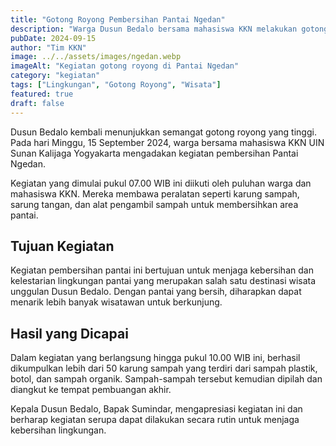 ```yaml
---
title: "Gotong Royong Pembersihan Pantai Ngedan"
description: "Warga Dusun Bedalo bersama mahasiswa KKN melakukan gotong royong pembersihan pantai untuk menjaga kelestarian lingkungan pantai."
pubDate: 2024-09-15
author: "Tim KKN"
image: ../../assets/images/ngedan.webp
imageAlt: "Kegiatan gotong royong di Pantai Ngedan"
category: "kegiatan"
tags: ["Lingkungan", "Gotong Royong", "Wisata"]
featured: true
draft: false
---
```


Dusun Bedalo kembali menunjukkan semangat gotong royong yang tinggi. Pada hari Minggu, 15 September 2024, warga bersama mahasiswa KKN UIN Sunan Kalijaga Yogyakarta mengadakan kegiatan pembersihan Pantai Ngedan.

Kegiatan yang dimulai pukul 07.00 WIB ini diikuti oleh puluhan warga dan mahasiswa KKN. Mereka membawa peralatan seperti karung sampah, sarung tangan, dan alat pengambil sampah untuk membersihkan area pantai.

## Tujuan Kegiatan

Kegiatan pembersihan pantai ini bertujuan untuk menjaga kebersihan dan kelestarian lingkungan pantai yang merupakan salah satu destinasi wisata unggulan Dusun Bedalo. Dengan pantai yang bersih, diharapkan dapat menarik lebih banyak wisatawan untuk berkunjung.

## Hasil yang Dicapai

Dalam kegiatan yang berlangsung hingga pukul 10.00 WIB ini, berhasil dikumpulkan lebih dari 50 karung sampah yang terdiri dari sampah plastik, botol, dan sampah organik. Sampah-sampah tersebut kemudian dipilah dan diangkut ke tempat pembuangan akhir.

Kepala Dusun Bedalo, Bapak Sumindar, mengapresiasi kegiatan ini dan berharap kegiatan serupa dapat dilakukan secara rutin untuk menjaga kebersihan lingkungan.
